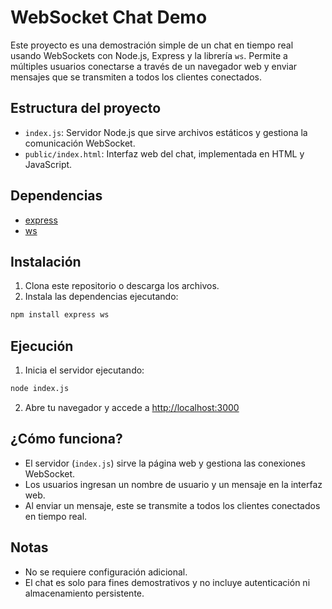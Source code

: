 # WebSocket Chat Demo

Este proyecto es una demostración simple de un chat en tiempo real usando WebSockets con Node.js, Express y la librería `ws`. Permite a múltiples usuarios conectarse a través de un navegador web y enviar mensajes que se transmiten a todos los clientes conectados.

## Estructura del proyecto

- `index.js`: Servidor Node.js que sirve archivos estáticos y gestiona la comunicación WebSocket.
- `public/index.html`: Interfaz web del chat, implementada en HTML y JavaScript.

## Dependencias

- [express](https://www.npmjs.com/package/express)
- [ws](https://www.npmjs.com/package/ws)

## Instalación

1. Clona este repositorio o descarga los archivos.
2. Instala las dependencias ejecutando:

```bash
npm install express ws
```

## Ejecución

1. Inicia el servidor ejecutando:

```bash
node index.js
```

2. Abre tu navegador y accede a [http://localhost:3000](http://localhost:3000)

## ¿Cómo funciona?

- El servidor (`index.js`) sirve la página web y gestiona las conexiones WebSocket.
- Los usuarios ingresan un nombre de usuario y un mensaje en la interfaz web.
- Al enviar un mensaje, este se transmite a todos los clientes conectados en tiempo real.

## Notas

- No se requiere configuración adicional.
- El chat es solo para fines demostrativos y no incluye autenticación ni almacenamiento persistente.
